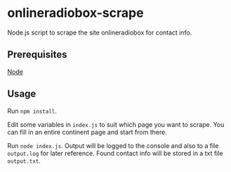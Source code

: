 # onlineradiobox-scrape

Node.js script to scrape the site onlineradiobox for contact info.

## Prerequisites

[Node](https://nodejs.org/)

## Usage

Run `npm install`.

Edit some variables in `index.js` to suit which page you want to scrape. You can fill in an entire continent page and start from there. 

Run `node index.js`. Output will be logged to the console and also to a file `output.log` for later reference. Found contact info will be stored in a txt file `output.txt`.
